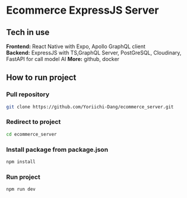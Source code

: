 # Ecommerce ExpressJS Server

## Tech in use

**Frontend:** React Native with Expo, Apollo GraphQL client <br>
**Backend:** ExpressJS with TS,GraphQL Server, PostGreSQL, Cloudinary, FastAPI for call model AI
**More:** github, docker

## How to run project

### Pull repository

```bash
git clone https://github.com/Yoriichi-Dang/ecommerce_server.git
```

### Redirect to project

```bash
cd ecommerce_server
```

### Install package from package.json

```bash
npm install
```

### Run project

```bash
npm run dev
```
